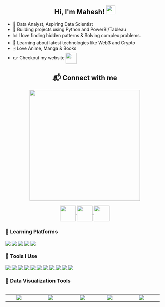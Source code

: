 <h2 align="center">
  Hi, I'm Mahesh!
  <img src="https://media.giphy.com/media/hvRJCLFzcasrR4ia7z/giphy.gif" width="28">
</h2>


 - 🌱 Data Analyst, Aspiring Data Scientist
 - 🐍 Building projects using Python and PowerBI/Tableau
 - 📊 I love finding hidden patterns & Solving complex problems.
 - 🚀 Learning about latest technologies like Web3 and Crypto 
 - 🀄 Love Anime, Manga & Books
 - 👉 Checkout my website <a href="https://mahesh.popsy.site"><img align="center" src="https://img.icons8.com/clouds/2x/domain.png" width="35" >
 </a> 
 
 
<h2 align="center">📬 Connect with me </h2> 
<p align="center">
 <img src="https://c.tenor.com/JJEu0wSl3MEAAAAC/naruto-hi.gif" width="350"/>
</p>
<!-- Social Media Handles -->
<p align="center">
  <a href="https://www.linkedin.com/in/mahesh221/">
  <img align="center" src="https://img.icons8.com/nolan/2x/linkedin.png" width="50" />
</a>
  <a href="https://twitter.com/mahesh_221">
  <img align="center" src="https://img.icons8.com/nolan/2x/twitter.png" width="50" />  
</a>
  <a href="https://medium.com/@Mahesh221">
  <img align="center" src="https://img.icons8.com/nolan/2x/medium-new.png" width="50" />
</a>
</p>


### 🏫 Learning Platforms

<a href="https://github.com/ShruAgarwal/img-shields-io">
  <img align="center" src="https://img.shields.io/badge/Coursera-000000?style=flat&logo=Coursera&logoColor=0056D2" />
</a>
<a href="https://github.com/ShruAgarwal/img-shields-io">
  <img align="center" src="https://img.shields.io/badge/Khan%20Academy-000000?style=flat&logo=Khan%20Academy&logoColor=14BF96" />
</a>
<a href="https://github.com/ShruAgarwal/img-shields-io">
  <img align="center" src="https://img.shields.io/badge/YouTube-000000?style=flat&logo=youtube&logoColor=FF0000" />
</a>
<a href="https://github.com/ShruAgarwal/img-shields-io">
  <img align="center" src="https://img.shields.io/badge/Kaggle-000000?style=flat&logo=kaggle&logoColor=20BEFF" />
</a>
<a href="https://github.com/ShruAgarwal/img-shields-io">
  <img align="center" src="https://img.shields.io/badge/Stack_Overflow-000000?style=flat&logo=stackoverflow&logoColor=F58025" />
</a>


### 🧰 Tools I Use 

<a href="https://github.com/ShruAgarwal/img-shields-io">
  <img align="center" src="https://img.shields.io/badge/Python-000000?style=flat&logo=python&logoColor=yellow" />
</a>
<a href="https://github.com/ShruAgarwal/img-shields-io">
  <img align="center" src="https://img.shields.io/badge/Pandas-yellow?style=flat&logo=pandas&logoColor=150458" />
</a>
<a href="https://github.com/ShruAgarwal/img-shields-io">
  <img align="center" src="https://img.shields.io/badge/NumPy-white?style=flat&logo=numpy&logoColor=013243" />
</a>
<a href="https://github.com/ShruAgarwal/img-shields-io">
  <img align="center" src="https://img.shields.io/badge/Streamlit-000000?style=flat&logo=streamlit&logoColor=FF4B4B" />
</a>
<a href="https://github.com/ShruAgarwal/img-shields-io">
  <img align="center" src="https://img.shields.io/badge/-Visual_Studio_Code-000000?style=flat&logo=visual%20studio%20code&logoColor=007ACC" />
</a>
<a href="https://github.com/ShruAgarwal/img-shields-io">
  <img align="center" src="https://img.shields.io/badge/Colab-000000?style=flat&logo=googlecolab&logoColor=F9AB00" />
</a>
<a href="https://github.com/ShruAgarwal/img-shields-io">
  <img align="center" src="https://img.shields.io/badge/Conda-000000?style=flat&logo=anaconda&logoColor=44A833" />
</a>
<a href="https://github.com/ShruAgarwal/img-shields-io">
  <img align="center" src="https://img.shields.io/badge/GIT-000000?style=flat&logo=git&logoColor=E44C30" />
</a>
<a href="https://github.com/ShruAgarwal/img-shields-io">
  <img align="center" src="https://img.shields.io/badge/windows%20terminal-white?style=flat&logo=windows%20terminal&logoColor=4D4D4D" />
</a>
<a href="https://github.com/ShruAgarwal/img-shields-io">
  <img align="center" src="https://img.shields.io/badge/Notion-000000?style=flat&logo=notion&logoColor=white" />
</a>
<a href="https://github.com/ShruAgarwal/img-shields-io">
  <img align="center" src="https://img.shields.io/badge/Canva-000000?style=flat&logo=canva&logoColor=00C4CC" />
</a>



### 🌟 Data Visualization Tools

<table width="70" align="left">
<tr>
    <td align='center' width="70">
        <img src="https://upload.wikimedia.org/wikipedia/commons/thumb/c/cf/New_Power_BI_Logo.svg/630px-New_Power_BI_Logo.svg.png">
    </td>
    <td align='center' width="100">
        <img src="https://logos-world.net/wp-content/uploads/2021/10/Tableau-Emblem.png">
    </td>
    <td align='center' width="70">
        <img src="https://github.com/ShruAgarwal/ParthGohil21-1/blob/main/seaborn.png">
    </td>
    <td align='center'  width="70">
        <img src="https://res.cloudinary.com/crunchbase-production/image/upload/c_lpad,h_170,w_170,f_auto,b_white,q_auto:eco,dpr_1/wgshctk7kjdxl6omgwra">
    </td>
    <td align='center'  width="100">
        <img src="https://github.com/ShruAgarwal/ParthGohil21-1/blob/main/matplotlib.png">
    </td>
</tr>
</table>


